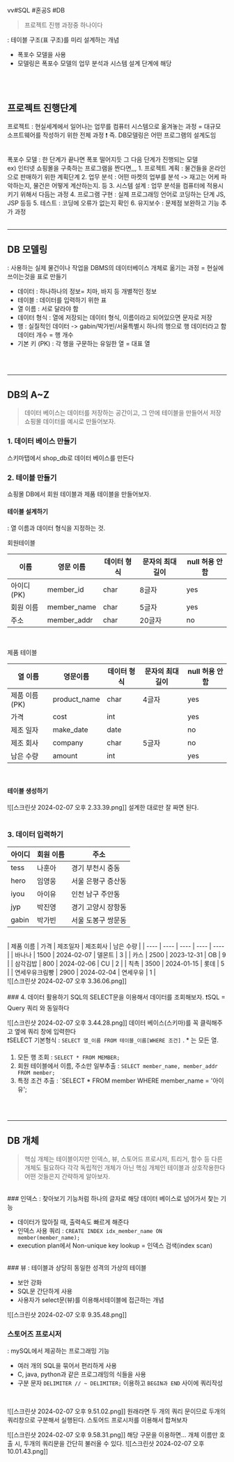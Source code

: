 vv#SQL #혼공S #DB 

>프로젝트 진행 과정중 하나이다

: 테이블 구조(표 구조)를 미리 설계하는 개념
- 폭포수 모델을 사용
- 모델링은 폭포수 모델의 업무 분석과 시스템 설계 단계에 해당
<br>
<br>

##  프로젝트 진행단계
프로젝트 : 현실세계에서 일어나는 업무를 컴퓨터 시스템으로 옮겨놓는 과정 = 대규모 소프트웨어를 작성하기 위한 전체 과정
❗️ 즉. DB모델링은 어떤 프로그램의 설계도임

<br>
폭포수 모델 : 한 단계가 끝나면 폭포 떨어지듯 그 다음 단계가 진행되는 모델
<br>
ex) 인터넷 쇼핑몰을 구축하는 프로그램을 짠다면,,,
	1. 프로젝트 계획 : 물건들을 온라인으로 판매하기 위한 계획단계
	2. 업무 분석 : 어떤 마켓의 업부를 분석 -> 재고는 어케 파악하는지, 물건은 어떻게 계산하는지. 등
	3. 시스템 설계 : 업무 분석을 컴퓨터에 적용시키기 위해서 다듬는 과정
	4. 프로그램 구현 : 실제 프로그래밍 언어로 코딩하는 단계 JS, JSP 등등
	5. 테스트 : 코딩에 오류가 없는지 확인
	6. 유지보수 : 문제점 보완하고 기능 추가 과정

<br>
<br>

---
## DB 모델링
: 사용하는 실제 물건이나 작업을 DBMS의 데이터베이스 개체로 옮기는 과정 = 현실에 쓰이는것을 표로 만들기

- 데이터 : 하나하나의 정보= 치마, 바지 등 개별적인 정보
- 테이블 : 데이터를 입력하기 위한 표
- 열 이름 : 서로 달라야 함
- 데이터 형식 : 열에 저장되는 데이터 형식, 이름이라고 되어있으면 문자로 저장
- 행 : 실질적인 데이터 -> gabin/박가빈/서울특별시 하나의 행으로 행 데이터라고 함
		데이터 개수 = 행 개수
- 기본 키 (PK) : 각 행을 구문하는 유일한 열 = 대표 열
<br>
<br>

----
## DB의 A~Z
> 데이터 베이스는 데이터를 저장하는 공간이고, 그 안에 테이블을 만들어서 저장
> 쇼핑몰 데이터를 예시로 만들어보자.

### 1. 데이터 베이스 만들기
스키마탭에서 shop_db로 데이터 베이스를 만든다
<br>

### 2. 테이블 만들기
쇼핑몰 DB에서 회원 테이블과 제품 테이블을 만들어보자.
<br>

#### 테이블 설계하기
: 열 이름과 데이터 형식을 지정하는 것.

회원테이블

| 이름 | 영문 이름 | 데이터 형식 | 문자의 최대 길이 | null 허용 안 함 |
| ---- | ---- | ---- | ---- | ---- |
| 아이디(PK) | member_id | char | 8글자 | yes |
| 회원 이름 | member_name | char | 5글자 | yes |
| 주소 | member_addr | char | 20글자 | no |

<br>

제품 테이블

| 열 이름 | 영문이름 | 데이터 형식 | 문자의 최대 길이 | null 허용 안 함 |
| ---- | ---- | ---- | ---- | ---- |
| 제품 이름(PK) | product_name | char | 4글자 | yes |
| 가격 | cost | int |  | yes |
| 제조 일자 | make_date | date |  | no |
| 제조 회사 | company | char | 5글자 | no |
| 남은 수량 | amount | int |  | yes |

<br>

#### 테이블 생성하기
![[스크린샷 2024-02-07 오후 2.33.39.png]]
설계한 대로만 잘 짜면 된다.
<br>
<br>

### 3. 데이터 입력하기
| 아이디 | 회원 이름 | 주소 |
| ---- | ---- | ---- |
| tess | 나훈아 | 경기 부천시 중동 |
| hero | 임영웅 | 서울 은평구 증산동 |
| iyou | 아이유 | 인천 남구 주안동 |
| jyp | 박진영 | 경기 고양시 장항동 |
| gabin | 박가빈 | 서울 도봉구 쌍문동 |
<br>
| 제품 이름 | 가격 | 제조일자 | 제조회사 | 남은 수량 |
| ---- | ---- | ---- | ---- | ---- |
| 바나나 | 1500 | 2024-02-07 | 델몬트 | 3 |
| 카스 | 2500 | 2023-12-31 | OB | 9 |
| 삼각김밥 | 800 | 2024-02-06 | CU | 2 |
| 칙촉 | 3500 | 2024-01-15 | 롯데 | 5 |
| 연세우유크림빵 | 2900 | 2024-02-04 | 연세우유 | 1 |
<br>
![[스크린샷 2024-02-07 오후 3.36.06.png]]
<br>
<br>
### 4. 데이터 활용하기
SQL의 SELECT문을 이용해서 데이터를 조회해보자.
❗️SQL = Query 쿼리 와 동일하다
<br>

![[스크린샷 2024-02-07 오후 3.44.28.png]]
데이터 베이스(스키마)를 꼭 클릭해주고 옆에 쿼리 창에 입력한다
<br>
❗️SELECT  기본형식 : `SELECT 열_이름 FROM 테이블_이름[WHERE 조건]` . * 는 모든 열.

1) 모든 행 조회 : `SELECT * FROM MEMBER;`
2) 회원 테이블에서 이름, 주소만 일부추출 : `SELECT member_name, member_addr FROM member;`
3) 특정 조건 추출 : `SELECT * FROM member WHERE member_name = '아이유';
<br>
<br>

----
## DB 개체

> 핵심 개체는 테이블이지만 인덱스, 뷰, 스토어드 프로시저, 트리거, 함수 등 다른 개체도 필요하다
> 각각 독립적인 개체가 아닌 핵심 개체인 테이블과 상호작용한다
> 어떤 것들은지 간략하게 알아보자.
<br>
### 인덱스
: 찾아보기 기능처럼 하나의 글자로 해당 데이터 베이스로 넘어가서 찾는 기능

- 데이터가 많아질 때, 출력속도 빠르게 해준다
- 인덱스 사용 쿼리 : `CREATE INDEX idx_member_name ON member(member_name);`
- execution plan에서 Non-unique key lookup = 인덱스 검색(index scan)
<br>
### 뷰
: 테이블과 상당히 동일한 성격의 가상의 테이블

- 보안 강화
- SQL문 간단하게 사용
- 사용자가 select문(뷰)를 이용해서테이블에 접근하는 개념

![[스크린샷 2024-02-07 오후 9.35.48.png]]
<br>
### 스토어즈 프로시저
: mySQL에서 제공하는 프로그래밍 기능
- 여러 개의 SQL을 묶어서 편리하게 사용
- C, java, python과 같은 프로그래밍의 식들을 사용
- 구분 문자 `DELIMITER // ~ DELIMITER;` 이용하고 `BEGIN과 END` 사이에 쿼리작성 
<br>

![[스크린샷 2024-02-07 오후 9.51.02.png]]
원래라면 두 개의 쿼리 문이므로 두개의 쿼리창으로 구분해서 실행된다.
스토어드 프로시저를 이용해서 합쳐보자

![[스크린샷 2024-02-07 오후 9.58.31.png]]
해당 구문을 이용하면...
개체 이름만 호출 시, 두개의 쿼리문을 간단히 불러올 수 있다.
![[스크린샷 2024-02-07 오후 10.01.43.png]] 

